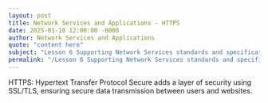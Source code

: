 ```yaml
---
layout: post
title: Network Services and Applications - HTTPS
date: 2025-01-10 12:00:00 -0000
author: Network Services and Applications
quote: "content here"
subject: "Lesson 6 Supporting Network Services standards and specifications"
permalink: "/Lesson 6 Supporting Network Services standards and specifications/Network Services and Applications/Network Services and Applications - HTTPS"
---
```


HTTPS: Hypertext Transfer Protocol Secure adds a layer of security using SSL/TLS, ensuring secure data transmission between users and websites.
